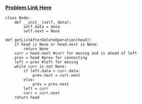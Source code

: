 ### [Problem Link Here](https://www.codingninjas.com/codestudio/guided-paths/data-structures-algorithms/content/118786/offering/1381252)

```
class Node:
    def __init__(self, data):
        self.data = data
        self.next = None

def getListAfterDeleteOperation(head):
    if head is None or head.next is None:
        return None
    curr = head.next #curr for moving and is ahead of left 
    prev = head #prev for connecting
    left = prev #left for moving
    while curr is not None:
        if left.data > curr.data:
            prev.next = curr.next
        else:
            prev = prev.next
        left = curr
        curr = curr.next
    return head
```
